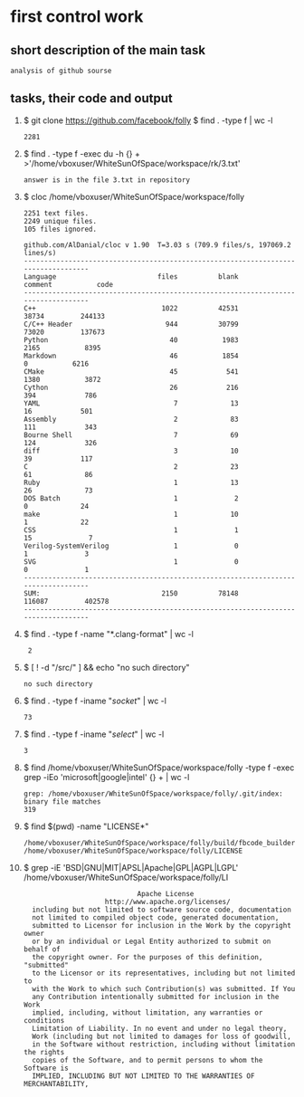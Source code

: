 # first control work

## short description of the main task
 ```shell
 analysis of github sourse
 ```
## tasks, their code and output
1.  $ git clone https://github.com/facebook/folly
    $ find . -type f | wc -l
    ```shell
    2281
    ```

2.  $ find . -type f -exec du -h {} + >'/home/vboxuser/WhiteSunOfSpace/workspace/rk/3.txt'
    ```shell
    answer is in the file 3.txt in repository
    ```

3.  $ cloc /home/vboxuser/WhiteSunOfSpace/workspace/folly
    ```shell
    2251 text files.
    2249 unique files.                                          
    105 files ignored.

    github.com/AlDanial/cloc v 1.90  T=3.03 s (709.9 files/s, 197069.2 lines/s)
    -----------------------------------------------------------------------------------
    Language                         files          blank        comment           code
    -----------------------------------------------------------------------------------
    C++                               1022          42531          38734         244133
    C/C++ Header                       944          30799          73020         137673
    Python                              40           1983           2165           8395
    Markdown                            46           1854              0           6216
    CMake                               45            541           1380           3872
    Cython                              26            216            394            786
    YAML                                 7             13             16            501
    Assembly                             2             83            111            343
    Bourne Shell                         7             69            124            326
    diff                                 3             10             39            117
    C                                    2             23             61             86
    Ruby                                 1             13             26             73
    DOS Batch                            1              2              0             24
    make                                 1             10              1             22
    CSS                                  1              1             15              7
    Verilog-SystemVerilog                1              0              1              3
    SVG                                  1              0              0              1
    -----------------------------------------------------------------------------------
    SUM:                              2150          78148         116087         402578
    -----------------------------------------------------------------------------------
    ```

4.  $ find . -type f -name "*.clang-format" | wc -l
    ```shell
     2
    ```

5.  $ [ ! -d "/src/" ] && echo "no such directory"
    ```shell
    no such directory
    ```

6.  $ find . -type f  -iname "*socket*" | wc -l
    ```shell
    73
    ```

7.  $ find . -type f  -iname "*select*" | wc -l
    ```shell
    3
    ```

8.  $ find /home/vboxuser/WhiteSunOfSpace/workspace/folly -type f -exec grep -iEo 'microsoft|google|intel' {} + | wc -l
    ```shell
    grep: /home/vboxuser/WhiteSunOfSpace/workspace/folly/.git/index: binary file matches
    319
    ```

9.  $ find $(pwd) -name "LICENSE*"
    ```shell
    /home/vboxuser/WhiteSunOfSpace/workspace/folly/build/fbcode_builder/LICENSE
    /home/vboxuser/WhiteSunOfSpace/workspace/folly/LICENSE
    ```

10. $ grep -iE 'BSD|GNU|MIT|APSL|Apache|GPL|AGPL|LGPL' /home/vboxuser/WhiteSunOfSpace/workspace/folly/LI
    ```shell
                                Apache License
                        http://www.apache.org/licenses/
      including but not limited to software source code, documentation
      not limited to compiled object code, generated documentation,
      submitted to Licensor for inclusion in the Work by the copyright owner
      or by an individual or Legal Entity authorized to submit on behalf of
      the copyright owner. For the purposes of this definition, "submitted"
      to the Licensor or its representatives, including but not limited to
      with the Work to which such Contribution(s) was submitted. If You
      any Contribution intentionally submitted for inclusion in the Work
      implied, including, without limitation, any warranties or conditions
      Limitation of Liability. In no event and under no legal theory,
      Work (including but not limited to damages for loss of goodwill,
      in the Software without restriction, including without limitation the rights
      copies of the Software, and to permit persons to whom the Software is
      IMPLIED, INCLUDING BUT NOT LIMITED TO THE WARRANTIES OF MERCHANTABILITY,
    ```
